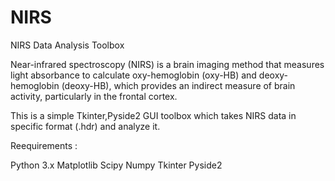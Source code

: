 # NIRS
NIRS Data Analysis Toolbox 

Near-infrared spectroscopy (NIRS) is a brain imaging method that measures light absorbance to calculate oxy-hemoglobin (oxy-HB) and deoxy-hemoglobin (deoxy-HB), which provides an indirect measure of brain activity, particularly in the frontal cortex.

This is a simple Tkinter,Pyside2 GUI toolbox which takes NIRS data in specific format (.hdr) and analyze it.

Reequirements :

Python 3.x
Matplotlib
Scipy 
Numpy
Tkinter
Pyside2
